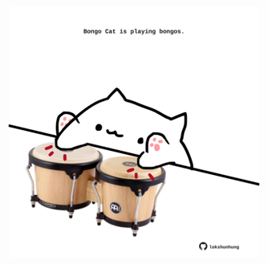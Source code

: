 <!-- built at 28/10/2022, 15:01:04 UTC -->
<p align="center">
  <img width="500" height="500" src="./ReadmeImage.svg">
</p>
